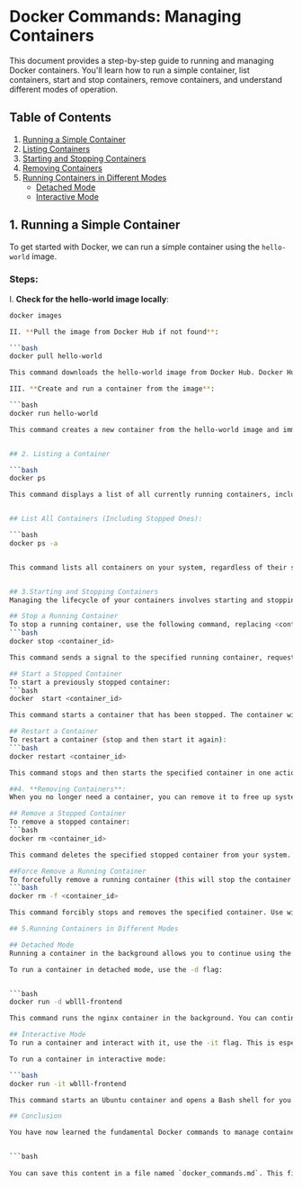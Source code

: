 # Docker Commands: Managing Containers

This document provides a step-by-step guide to running and managing Docker containers. You'll learn how to run a simple container, list containers, start and stop containers, remove containers, and understand different modes of operation.

## Table of Contents
1. [Running a Simple Container](#running-a-simple-container)
2. [Listing Containers](#listing-containers)
3. [Starting and Stopping Containers](#starting-and-stopping-containers)
4. [Removing Containers](#removing-containers)
5. [Running Containers in Different Modes](#running-containers-in-different-modes)
   - [Detached Mode](#detached-mode)
   - [Interactive Mode](#interactive-mode)

## 1. Running a Simple Container
To get started with Docker, we can run a simple container using the `hello-world` image.

### Steps:
I. **Check for the hello-world image locally**:

   ```bash
   docker images

II. **Pull the image from Docker Hub if not found**:
  
   ```bash
   docker pull hello-world

This command downloads the hello-world image from Docker Hub. Docker Hub is a cloud-based repository for sharing Docker images

III. **Create and run a container from the image**:

 ```bash
  docker run hello-world

This command creates a new container from the hello-world image and immediately runs it. The container will print a message confirming that Docker is working correctly and will exit after displaying the message


## 2. Listing a Container

```bash
  docker ps

This command displays a list of all currently running containers, including their container IDs, names, and other useful information


## List All Containers (Including Stopped Ones):

```bash
   docker ps -a


 This command lists all containers on your system, regardless of their state (running or stopped)


## 3.Starting and Stopping Containers
Managing the lifecycle of your containers involves starting and stopping them as needed

## Stop a Running Container
To stop a running container, use the following command, replacing <container_id> with the actual container ID or name:
```bash
   docker stop <container_id>

This command sends a signal to the specified running container, requesting it to stop gracefully. If the container does not stop within a timeout period, it is forcibly killed

## Start a Stopped Container
To start a previously stopped container:
```bash
   docker  start <container_id>

This command starts a container that has been stopped. The container will resume its previous state

## Restart a Container
To restart a container (stop and then start it again):
```bash
   docker restart <container_id>

 This command stops and then starts the specified container in one action, which can be useful for applying configuration changes

##4. **Removing Containers**:
When you no longer need a container, you can remove it to free up system resources

## Remove a Stopped Container
To remove a stopped container:
```bash
   docker rm <container_id>

This command deletes the specified stopped container from your system. You cannot remove a running container without stopping it first

##Force Remove a Running Container
To forcefully remove a running container (this will stop the container first)
```bash
   docker rm -f <container_id>

This command forcibly stops and removes the specified container. Use with caution, as this will terminate any running processes in the container

## 5.Running Containers in Different Modes

## Detached Mode
Running a container in the background allows you to continue using the terminal.

To run a container in detached mode, use the -d flag:


```bash
   docker run -d wblll-frontend

This command runs the nginx container in the background. You can continue to use your terminal for other commands while the container is running

## Interactive Mode
To run a container and interact with it, use the -it flag. This is especially useful for containers that require user input or command execution.

To run a container in interactive mode:

```bash
   docker run -it wblll-frontend

 This command starts an Ubuntu container and opens a Bash shell for you to interact with. You can execute commands inside the container as if you were logged into a regular system.

## Conclusion

You have now learned the fundamental Docker commands to manage containers effectively. With these commands, you can run, stop, start, and remove containers as needed, allowing you to leverage the full power of Docker in your development workflow


```bash 
    
You can save this content in a file named `docker_commands.md`. This file provides a comprehensive guide to managing Docker containers, including detailed explanations for each command.

